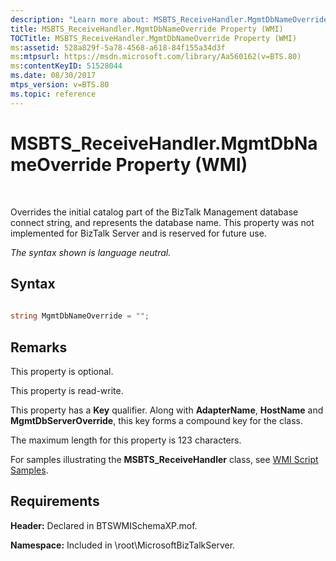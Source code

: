 ```yaml
---
description: "Learn more about: MSBTS_ReceiveHandler.MgmtDbNameOverride Property (WMI)"
title: MSBTS_ReceiveHandler.MgmtDbNameOverride Property (WMI)
TOCTitle: MSBTS_ReceiveHandler.MgmtDbNameOverride Property (WMI)
ms:assetid: 528a829f-5a78-4568-a618-84f155a34d3f
ms:mtpsurl: https://msdn.microsoft.com/library/Aa560162(v=BTS.80)
ms:contentKeyID: 51528044
ms.date: 08/30/2017
mtps_version: v=BTS.80
ms.topic: reference
---
```


# MSBTS\_ReceiveHandler.MgmtDbNameOverride Property (WMI)

 

Overrides the initial catalog part of the BizTalk Management database connect string, and represents the database name. This property was not implemented for BizTalk Server and is reserved for future use.

*The syntax shown is language neutral.*

## Syntax

```C#
  
string MgmtDbNameOverride = "";  
```

## Remarks

This property is optional.

This property is read-write.

This property has a **Key** qualifier. Along with **AdapterName**, **HostName** and **MgmtDbServerOverride**, this key forms a compound key for the class.

The maximum length for this property is 123 characters.

For samples illustrating the **MSBTS\_ReceiveHandler** class, see [WMI Script Samples](wmi-script-samples.md).

## Requirements

**Header:** Declared in BTSWMISchemaXP.mof.

**Namespace:** Included in \\root\\MicrosoftBizTalkServer.

